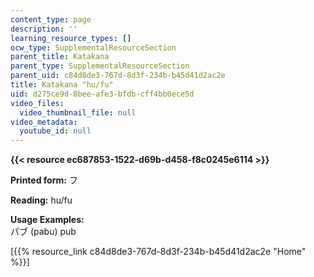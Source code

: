 ```yaml
---
content_type: page
description: ''
learning_resource_types: []
ocw_type: SupplementalResourceSection
parent_title: Katakana
parent_type: SupplementalResourceSection
parent_uid: c84d8de3-767d-8d3f-234b-b45d41d2ac2e
title: Katakana "hu/fu"
uid: d275ce9d-8bee-afe3-bfdb-cff4bb0ece5d
video_files:
  video_thumbnail_file: null
video_metadata:
  youtube_id: null
---
```


**{{< resource ec687853-1522-d69b-d458-f8c0245e6114 >}}**

**Printed form:** フ

**Reading:** hu/fu

**Usage Examples:**  
パブ (pabu) pub

\[{{% resource_link c84d8de3-767d-8d3f-234b-b45d41d2ac2e "Home" %}}\]